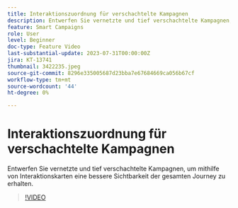 ```yaml
---
title: Interaktionszuordnung für verschachtelte Kampagnen
description: Entwerfen Sie vernetzte und tief verschachtelte Kampagnen, um mithilfe von Interaktionskarten eine bessere Sichtbarkeit der gesamten Journey zu erhalten.
feature: Smart Campaigns
role: User
level: Beginner
doc-type: Feature Video
last-substantial-update: 2023-07-31T00:00:00Z
jira: KT-13741
thumbnail: 3422235.jpeg
source-git-commit: 8296e335005687d23bba7e67684669ca056b67cf
workflow-type: tm+mt
source-wordcount: '44'
ht-degree: 0%

---
```



# Interaktionszuordnung für verschachtelte Kampagnen

Entwerfen Sie vernetzte und tief verschachtelte Kampagnen, um mithilfe von Interaktionskarten eine bessere Sichtbarkeit der gesamten Journey zu erhalten.

>[!VIDEO](https://video.tv.adobe.com/v/3422235/?learn=on)
